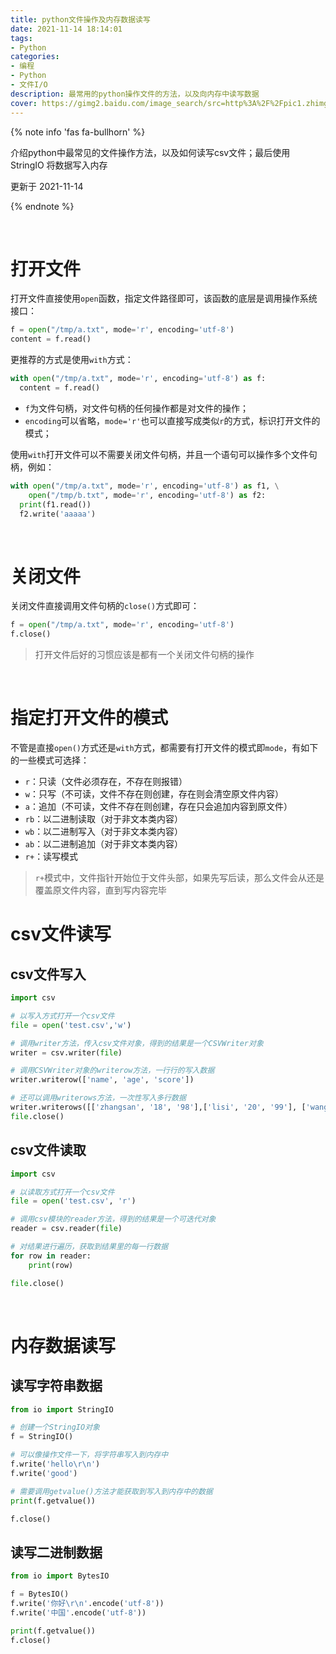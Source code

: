 ```yaml
---
title: python文件操作及内存数据读写
date: 2021-11-14 18:14:01
tags:
- Python
categories:
- 编程
- Python
- 文件I/O
description: 最常用的python操作文件的方法，以及向内存中读写数据
cover: https://gimg2.baidu.com/image_search/src=http%3A%2F%2Fpic1.zhimg.com%2Fv2-931b10f17b1ae77a38b46a5ef84034e7_1440w.jpg%3Fsource%3D172ae18b&refer=http%3A%2F%2Fpic1.zhimg.com&app=2002&size=f9999,10000&q=a80&n=0&g=0n&fmt=jpeg?sec=1639476922&t=1628d6ddc3c037739c2b04c3d151b1a7
---
```




{% note info 'fas fa-bullhorn' %}

介绍python中最常见的文件操作方法，以及如何读写csv文件；最后使用 StringIO 将数据写入内存

更新于 2021-11-14

{% endnote %}

<br>



# 打开文件

打开文件直接使用`open`函数，指定文件路径即可，该函数的底层是调用操作系统接口：

```python
f = open("/tmp/a.txt", mode='r', encoding='utf-8')
content = f.read()
```



更推荐的方式是使用`with`方式：

```python
with open("/tmp/a.txt", mode='r', encoding='utf-8') as f:
  content = f.read()
```



- `f`为文件句柄，对文件句柄的任何操作都是对文件的操作；
- `encoding`可以省略，`mode='r'`也可以直接写成类似`r`的方式，标识打开文件的模式；



使用`with`打开文件可以不需要关闭文件句柄，并且一个语句可以操作多个文件句柄，例如：

```python
with open("/tmp/a.txt", mode='r', encoding='utf-8') as f1, \
    open("/tmp/b.txt", mode='r', encoding='utf-8') as f2:
  print(f1.read())  
  f2.write('aaaaa')
```





<br>



# 关闭文件

关闭文件直接调用文件句柄的`close()`方式即可：

```python
f = open("/tmp/a.txt", mode='r', encoding='utf-8')
f.close()
```



> 打开文件后好的习惯应该是都有一个关闭文件句柄的操作



<br>



# 指定打开文件的模式

不管是直接`open()`方式还是`with`方式，都需要有打开文件的模式即`mode`，有如下的一些模式可选择：

- `r`：只读（文件必须存在，不存在则报错）
- `w`：只写（不可读，文件不存在则创建，存在则会清空原文件内容）
- `a`：追加（不可读，文件不存在则创建，存在只会追加内容到原文件）
- `rb`：以二进制读取（对于非文本类内容）
- `wb`：以二进制写入（对于非文本类内容）
- `ab`：以二进制追加（对于非文本类内容）
- `r+`：读写模式



> `r+`模式中，文件指针开始位于文件头部，如果先写后读，那么文件会从还是覆盖原文件内容，直到写内容完毕





# csv文件读写

## csv文件写入

```python
import csv

# 以写入方式打开一个csv文件
file = open('test.csv','w')

# 调用writer方法，传入csv文件对象，得到的结果是一个CSVWriter对象
writer = csv.writer(file)

# 调用CSVWriter对象的writerow方法，一行行的写入数据
writer.writerow(['name', 'age', 'score'])

# 还可以调用writerows方法，一次性写入多行数据
writer.writerows([['zhangsan', '18', '98'],['lisi', '20', '99'], ['wangwu', '17', '90'], ['jerry', '19', '95']])
file.close()
```



## csv文件读取

```python
import csv

# 以读取方式打开一个csv文件
file = open('test.csv', 'r')

# 调用csv模块的reader方法，得到的结果是一个可迭代对象
reader = csv.reader(file)

# 对结果进行遍历，获取到结果里的每一行数据
for row in reader:
    print(row)

file.close()
```



<br>

# 内存数据读写

## 读写字符串数据

```python
from io import StringIO

# 创建一个StringIO对象
f = StringIO()

# 可以像操作文件一下，将字符串写入到内存中
f.write('hello\r\n')
f.write('good')

# 需要调用getvalue()方法才能获取到写入到内存中的数据
print(f.getvalue())

f.close()
```



## 读写二进制数据

```python
from io import BytesIO

f = BytesIO()
f.write('你好\r\n'.encode('utf-8'))
f.write('中国'.encode('utf-8'))

print(f.getvalue())
f.close()
```

